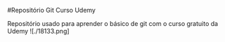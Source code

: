 #Repositório Git Curso Udemy

Repositório usado para aprender o básico de git com o curso gratuito da Udemy
![./18133.png]
